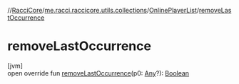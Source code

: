 //[RacciCore](../../../index.md)/[me.racci.raccicore.utils.collections](../index.md)/[OnlinePlayerList](index.md)/[removeLastOccurrence](remove-last-occurrence.md)

# removeLastOccurrence

[jvm]\
open override fun [removeLastOccurrence](remove-last-occurrence.md)(p0: [Any](https://kotlinlang.org/api/latest/jvm/stdlib/kotlin/-any/index.html)?): [Boolean](https://kotlinlang.org/api/latest/jvm/stdlib/kotlin/-boolean/index.html)
